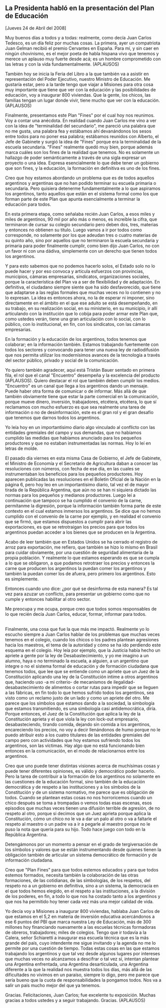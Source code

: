 La Presidenta habló en la presentación del Plan de Educación
------------------------------------------------------------

[Jueves 24 de Abril del 2008]

Muy buenos días a todos y a todas: realmente, como decía Juan Carlos
Tedesco, es un día feliz por muchas cosas. La primera, ayer un
compatriota Juan Gelman recibió el premio Cervantes en España. Para mí,
y sin caer en ningún chovinismo, es el mejor poeta de habla hispana vivo
que tenemos y merece un aplauso muy fuerte desde acá; es un hombre
comprometido con las letras y con la vida fundamentalmente. (APLAUSOS)

También hoy se inicia la Feria del Libro a la que también va a asistir
en representación del Poder Ejecutivo, nuestro Ministro de Educación. Me
gustaría estar, pero a la tarde tengo que viajar a Misiones para otra
cosa muy importante que tiene que ver con la educación y las
posibilidades de educación, voy a inaugurar 800 viviendas. Que la gente,
los chicos, las familias tengan un lugar donde vivir, tiene mucho que
ver con la educación. (APLAUSOS)

Finalmente, presentamos este Plan "Fines" por el cual hoy nos reunimos.
Voy a contar una anécdota. En realidad cuando Juan Carlos me vino a ver
con la idea de "terminalidad del secundario", me pareció una palabra que
no me gusta, una palabra fea y estábamos ahí devanándonos los sesos
entre todos para no poner esa palabra; estábamos reunidos con Alberto,
el Jefe de Gabinete y surgió la idea de "Fines" porque era la
terminalidad de la escuela secundaria. "Fines" realmente quedó muy bien,
porque además marca cuáles son los fines de la realidad que tenemos. No
es solamente un hallazgo de poder semánticamente a través de una sigla
expresar un proyecto o una idea. Expresa esencialmente lo que debe tener
un gobierno que son fines, y la educación, la formación en definitiva es
uno de los fines.

Creo que hoy estamos abordando un problema que es de todos aquellos
argentinos y argentinas que no han podido terminar su escuela primaria o
secundaria. Pero quisiera detenerme fundamentalmente a lo que aspiramos
los argentinos, tanto aquellos que están en el sistema formal como los
que forman parte de este Plan que apunta esencialmente a terminar la
educación para todos.

En esta primera etapa, como señalaba recién Juan Carlos, a esos miles y
miles de argentinos, 90 mil por año más o menos, es increíble la cifra,
que terminaron de cursar su colegio secundario pero deben dos, tres,
materias y entonces no obtienen su título. Luego vamos a ir por todos
como corresponde, no solamente por los que adeudan tres o cuatro
materias de su quinto año, sino por aquellos que no terminaron la
escuela secundaria y primaria para poder finalmente cumplir, como bien
dijo Juan Carlos, no con un favor ni con una dádiva, simplemente con un
derecho que tienen todos los argentinos.

Y para esto sabemos que no podemos hacerlo solos, el Estado solo no lo
puede hacer y por eso convoca y articula esfuerzos con provincias,
municipios, cámaras empresarias, sindicatos, organizaciones sociales,
porque la característica del Plan va a ser de flexibilidad y de
adaptación. En definitiva, el ciudadano siempre siente que ha sido
desfavorecido, que tiene que adaptarse a las reglas formales que muchas
veces no lo contienen y no lo expresan. La idea es entonces ahora, no la
de esperar ni imponer, sino directamente en el ámbito en el que ese
adulto se está desempeñando, en su trabajo, en su realización social, en
su ministerio, en su municipio, ir allí articulando con la institución
que lo cobija para poder armar este Plan que, como ustedes verán, tiene
una gran articulación con lo social, con lo público, con lo
institucional, en fin, con los sindicatos, con las cámaras empresarias.

En la formación y la educación de los argentinos, todos tenemos que
colaborar; en la información también. Estamos trabajando fuertemente con
todos los sectores y convocando para tener una nueva ley de
radiodifusión que nos permita utilizar los modernísimos avances de la
tecnología a través del sector público, privado y social de la
comunicación.

Yo quiero también agradecer, aquí está Tristán Bauer sentado en primera
fila, el rol que el canal "Encuentro" desempeña y la excelencia del
producto (APLAUSOS). Quiero destacar el rol que también deben cumplir
los medios. "Encuentro" es un canal que llega a los argentinos dando un
mensaje. Puede haber otra forma de comunicar o de informar. Más allá de
que también obviamente tiene que estar la parte comercial en la
comunicación, porque mueve dinero, inversión, trabajadores, etcétera,
etcétera, lo que sí reclamamos con mucho esfuerzo es que sea realmente
una tarea de información o no de desinformación, este es el gran rol y
el gran desafío que tenemos que darnos todos los argentinos.

Yo leía hoy en un importantísimo diario algo vinculado al conflicto con
las entidades gremiales del campo y sus demandas, que no habíamos
cumplido las medidas que habíamos anunciado para los pequeños
productores y que no estaban instrumentadas las normas. Hoy lo leí en
letras de molde.

El pasado día viernes en esta misma Casa de Gobierno, el Jefe de
Gabinete, el Ministro de Economía y el Secretario de Agricultura daban a
conocer las resoluciones con números, con fecha de ese día, en las
cuales se instrumentaban los beneficios para los pequeños productores.
Hoy aparecen publicadas las resoluciones en el Boletín Oficial de la
Nación en la página 6, pero hoy leo en un importantísimo diario, tal vez
el de mayor tirada de la República Argentina, que aún no se han ni
siquiera dictado las normas para los pequeños y medianos productores.
Luego leí a continuación que tampoco se ha cumplido el convenio de la
carne, permítanme la digresión, porque la información también forma
parte de este contexto en el cual estamos inmersos los argentinos. Se
dice que no hemos cumplido con el convenio de la carne por ejemplo, y en
realidad el convenio que se firmó, que estamos dispuestos a cumplir para
abrir las exportaciones, es que se retrotraigan los precios para que
todos los argentinos puedan acceder a los bienes que se producen en la
Argentina.

Acabo de leer también que en Estados Unidos se ha cerrado el registro de
arroz para exportación, me refiero, que también se hizo lo mismo en
Brasil para cuidar obviamente, por una cuestión de seguridad alimentaria
de la propia población. Y realmente lo que estamos esperando es que se
cumpla a lo que se obligaron, a que podamos retrotraer los precios y
entonces la carne que producen los argentinos la puedan comer los
argentinos y también la puedan comer los de afuera, pero primero los
argentinos. Esto es simplemente.

Entonces cuando uno dice: ¿por qué se desinforma de esta manera? Es tal
vez para azuzar un conflicto, para presentar un gobierno como que no
cumple y entonces habilitar al otro sector.

Me preocupa y me ocupa, porque creo que todos somos responsables de lo
que recién decía Juan Carlos, educar, formar, informar para todos.

\
 Finalmente, una cosa que fue la que más me impactó. Realmente yo lo
escucho siempre a Juan Carlos hablar de los problemas que muchas veces
tenemos en el colegio, cuando los chicos o los padres plantean
agresiones hacia los maestros, el tema de la autoridad y cómo se ha ido
perdiendo este esquema en el colegio. Hoy leía por ejemplo, que la
Justicia había hecho un apriete a gente por la ley de Desabastecimiento,
y yo me imagino a un alumno, haya o no terminado la escuela, a alguien,
a un argentino que integre o no el sistema formal de educación y de
formación ciudadana que tenemos todos, que lee que se entiende como un
apriete que un Juez de la Constitución aplicando una ley de la
Constitución intime a otros argentinos que, haciendo uso -a mi criterio-
de mecanismos de ilegalidad- desabastecimiento de alimentos o cortar
rutas para impedir que se lleguen a las fábricas, en fin todo lo que
hemos sufrido todos los argentinos, sea visto como un reclamo justo de
un lado y como un apriete del otro. Me parece que los símbolos que
estamos dando a la sociedad, la simbología que estamos transmitiendo, es
una simbología casi antidemocrática, diría. Porque entonces, el Juez de
la Constitución que aplica la ley de la Constitución aprieta y el que
viola la ley con lock-out empresario, desabasteciendo, tirando comida,
dejando sin comida a los argentinos, encareciendo los precios, no voy a
decir llenándonos de humo porque no le puedo atribuir esto a los cuatro
titulares de las entidades gremiales del campo pero con actividades que
hoy estamos sufriendo todos los argentinos, son las víctimas. Hay algo
que no está funcionando bien entonces en la comunicación, en el modo de
relacionarnos entre los argentinos.

Creo que uno puede tener distintas visiones acerca de muchísimas cosas y
puede tener diferentes opiniones, es válido y democrático poder hacerlo.
Pero la tarea de contribuir a la formación de los argentinos no
solamente en las cuestiones de la educación formal, sino también de la
educación democrática y de respeto a las instituciones y a los símbolos
de la Constitución y de un sistema normativo, me parece que es
obligación de todos. Cuando se plantean estas cosas no nos horroricemos
cuando un chico después se toma a trompadas o vemos todas esas escenas,
esos episodios que muchas veces tienen una difusión terrible de
agresión, de no respeto al otro, porque si decimos que un Juez aprieta
porque aplica la Constitución, cómo un chico no le va a dar un palo al
otro o va a faltarle el respeto al maestro o un padre va a ir a pegarle
al maestro porque no le puso la nota que quería para su hijo. Todo hace
juego con todo en la República Argentina.

Detengámonos por un momento a pensar en el grado de tergiversación de
los símbolos y valores que se están instrumentando desde quienes tienen
la obligación también de articular un sistema democrático de formación y
de información ciudadana.

Creo que "Plan Fines" para que todos estemos educados y para que todos
estemos formados, necesita también la colaboración de las otras
formaciones, de las cotidianas, de las simbologías, de los respetos, del
respeto no a un gobierno en definitiva, sino a un sistema, la democracia
en el que todos hemos elegido, en el respeto a las instituciones, a la
división de los poderes, en fin, a todo lo que nos ha costado tanto a
los argentinos y que nos ha permitido hoy tener cada vez más una mejor
calidad de vida.

Yo decía voy a Misiones a inaugurar 800 viviendas, hablaba Juan Carlos
de que estamos en el 5,2 en materia de inversión educativa acercándonos
a ese 6 puntos del PBI que marca nuestra Ley de Educación, más de 300
millones hoy financiando nuevamente a las escuelas técnicas formadoras
de obreros, trabajadores; miles de colegios. Tengo que ir todavía a la
Calera, señor Schiaretti a inaugurar esa escuela técnica que es la más
grande del país, cuyo intendente me sigue invitando y la agenda no me lo
permite por una cuestión de tiempo. Todas estas cosas en las que estamos
trabajando los argentinos y que tal vez desde algunos lugares por
intereses que muchas veces no alcanzamos a descifrar o tal vez sí,
intentan plantear una Argentina enfrentada, una Argentina desarticulada,
una Argentina diferente a la que la realidad nos muestra todos los días,
más allá de las dificultades no vivimos en un paraíso, siempre lo digo,
pero me parece que sería bueno que la cuota de responsabilidades la
pongamos todos. Nos va a salir un país mucho mejor del que ya tenemos.

Gracias. Felicitaciones, Juan Carlos; fue excelente tu exposición.
Muchas gracias a todos ustedes y a seguir trabajando. Gracias.
(APLAUSOS)

 

 
